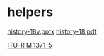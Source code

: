 # helpers

[history-18v.pptx](https://disk.yandex.ru/i/Zou_NPs4mFSXoA)
[history-18.pdf](https://disk.yandex.ru/i/ShnYZ_LmbZh_gw)


[ITU-R M.1371-5](https://www.itu.int/dms_pubrec/itu-r/rec/m/R-REC-M.1371-5-201402-I!!PDF-R.pdf)
